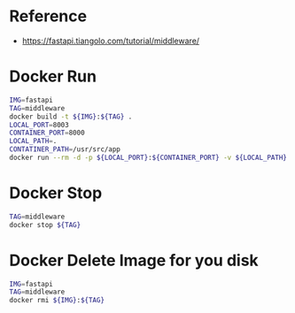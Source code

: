# Reference
- https://fastapi.tiangolo.com/tutorial/middleware/

# Docker Run
```bash
IMG=fastapi
TAG=middleware
docker build -t ${IMG}:${TAG} .
LOCAL_PORT=8003
CONTAINER_PORT=8000
LOCAL_PATH=.
CONTATINER_PATH=/usr/src/app
docker run --rm -d -p ${LOCAL_PORT}:${CONTAINER_PORT} -v ${LOCAL_PATH}:${CONTATINER_PATH} --name ${TAG} ${IMG}:${TAG} python main.py
```

# Docker Stop
```bash
TAG=middleware
docker stop ${TAG}
```

# Docker Delete Image for you disk
```bash
IMG=fastapi
TAG=middleware
docker rmi ${IMG}:${TAG}
```
